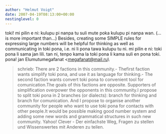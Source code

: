 ```yaml
---
author: "Helmut Voigt"
date: 2007-04-19T08:13:00+00:00
nestinglevel: 0
---
```

toki! mi pilin e ni: kulupu pi nanpa tu suli mute poka kulupu pi nanpa wan. (... is more important than...) Besides, creating some SIMPLE rules for expressing large numbers will be helpful for thinking as well as communicating in toki pona, i.e. ni li pona tawa kulupu tu ni. mi pilin e ni: toki pona li sama jan lili. tan ni, tenpo kama la toki pona li kama suli en pona toki. pona! jan Elumutumegafanat <[megafanat@mail.ru](mailto://megafanat@mail.ru)\
> schrieb: There are 2 factions in this community.- Thefirst faction wants simplify toki pona, and use it as language for thinking.- The second faction wants convert toki pona to convenient tool for comunication.The goals of this factions are opposite. Supporters of simplification overpower the opponents in this community.I propose to split toki pona in 2 branches (or dialects): branch for thinking and branch for comunication. And I propose to organise another community for people who want to use toki pona for contacts with other people.It would be possible making good number system and adding some new words and grammatical structures in such new community. Yahoo! Clever - Der einfachste Weg, Fragen zu stellen und Wissenswertes mit Anderen zu teilen.